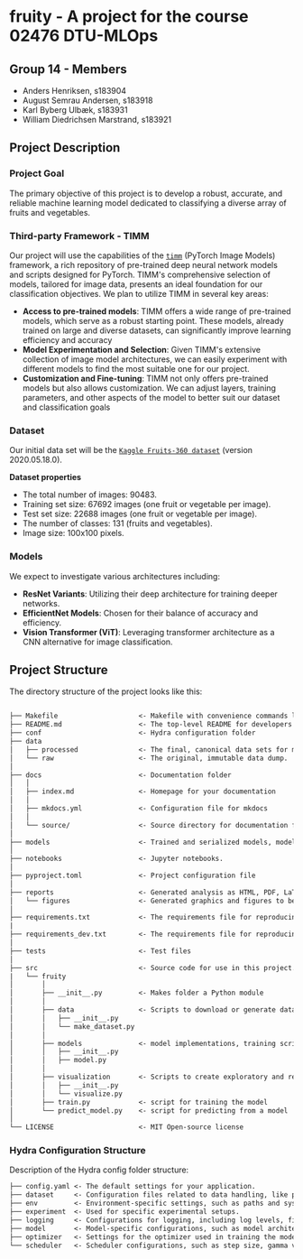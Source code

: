 # fruity - A project for the course 02476 DTU-MLOps

## Group 14 - Members
* Anders Henriksen, s183904
* August Semrau Andersen, s183918
* Karl Byberg Ulbæk, s183931
* William Diedrichsen Marstrand, s183921

## Project Description

### Project Goal
The primary objective of this project is to develop a robust, accurate, and reliable machine learning model dedicated to classifying a diverse array of fruits and vegetables.

### Third-party Framework - TIMM
Our project will use the capabilities of the [`timm`](https://github.com/rwightman/pytorch-image-models) (PyTorch Image Models) framework, a rich repository of pre-trained deep neural network models and scripts designed for PyTorch. TIMM's comprehensive selection of models, tailored for image data, presents an ideal foundation for our classification objectives. We plan to utilize TIMM in several key areas:

* **Access to pre-trained models**: TIMM offers a wide range of pre-trained models, which serve as a robust starting point. These models, already trained on large and diverse datasets, can significantly improve learning efficiency and accuracy
* **Model Experimentation and Selection**: Given TIMM's extensive collection of image model architectures, we can easily experiment with different models to find the most suitable one for our project.
* **Customization and Fine-tuning**: TIMM not only offers pre-trained models but also allows customization. We can adjust layers, training parameters, and other aspects of the model to better suit our dataset and classification goals

### Dataset
Our initial data set will be the [`Kaggle Fruits-360 dataset`](https://www.kaggle.com/datasets/moltean/fruits/data?fbclid=IwAR3nV6QmcRhNnCAnHAxbYpyHgke-qujIYtBPymdTrrD_IZ9jSMWnnVcAZm4) (version 2020.05.18.0).

**Dataset properties**
* The total number of images: 90483.
* Training set size: 67692 images (one fruit or vegetable per image).
* Test set size: 22688 images (one fruit or vegetable per image).
* The number of classes: 131 (fruits and vegetables).
* Image size: 100x100 pixels.

### Models
We expect to investigate various architectures including:

* **ResNet Variants**: Utilizing their deep architecture for training deeper networks.
* **EfficientNet Models**: Chosen for their balance of accuracy and efficiency.
* **Vision Transformer (ViT)**: Leveraging transformer architecture as a CNN alternative for image classification.

## Project Structure

The directory structure of the project looks like this:

```txt

├── Makefile                    <- Makefile with convenience commands like `make data` or `make train`
├── README.md                   <- The top-level README for developers using this project.
├── conf                        <- Hydra configuration folder
├── data
│   ├── processed               <- The final, canonical data sets for modeling.
│   └── raw                     <- The original, immutable data dump.
│
├── docs                        <- Documentation folder
│   │
│   ├── index.md                <- Homepage for your documentation
│   │
│   ├── mkdocs.yml              <- Configuration file for mkdocs
│   │
│   └── source/                 <- Source directory for documentation files
│
├── models                      <- Trained and serialized models, model predictions, or model summaries
│
├── notebooks                   <- Jupyter notebooks.
│
├── pyproject.toml              <- Project configuration file
│
├── reports                     <- Generated analysis as HTML, PDF, LaTeX, etc.
│   └── figures                 <- Generated graphics and figures to be used in reporting
│
├── requirements.txt            <- The requirements file for reproducing the analysis environment
|
├── requirements_dev.txt        <- The requirements file for reproducing the analysis environment
│
├── tests                       <- Test files
│
├── src                         <- Source code for use in this project.
|   └── fruity
│       │
│       ├── __init__.py         <- Makes folder a Python module
│       │
│       ├── data                <- Scripts to download or generate data
│       │   ├── __init__.py
│       │   └── make_dataset.py
│       │
│       ├── models              <- model implementations, training script and prediction script
│       │   ├── __init__.py
│       │   ├── model.py
│       │
│       ├── visualization       <- Scripts to create exploratory and results oriented visualizations
│       │   ├── __init__.py
│       │   └── visualize.py
│       ├── train.py            <- script for training the model
│       └── predict_model.py    <- script for predicting from a model
│
└── LICENSE                     <- MIT Open-source license
```

### Hydra Configuration Structure

Description of the Hydra config folder structure:

```txt
├── config.yaml <- The default settings for your application.
├── dataset     <- Configuration files related to data handling, like paths to datasets, data preprocessing parameters.
├── env         <- Environment-specific settings, such as paths and system configurations that might differ from one machine to another.
├── experiment  <- Used for specific experimental setups.
├── logging     <- Configurations for logging, including log levels, file paths for saving logs, formats, etc.
├── model       <- Model-specific configurations, such as model architecture details, hyperparameters specific to the model, and checkpointing information.
├── optimizer   <- Settings for the optimizer used in training the model. This can include the type of optimizer (e.g., Adam, SGD), learning rate, weight decay, etc.
└── scheduler   <- Scheduler configurations, such as step size, gamma value for learning rate decay, and other scheduler-specific parameters.
```
